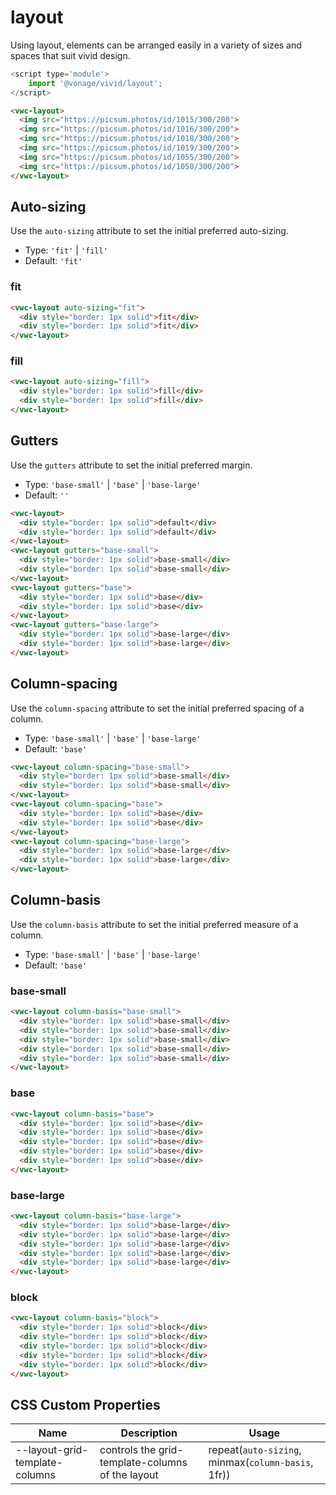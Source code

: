 # layout

Using layout, elements can be arranged easily in a variety of sizes and spaces that suit vivid design.

```js
<script type='module'>
    import '@vonage/vivid/layout';
</script>
```

```html preview
<vwc-layout>
  <img src="https://picsum.photos/id/1015/300/200">
  <img src="https://picsum.photos/id/1016/300/200">
  <img src="https://picsum.photos/id/1018/300/200">
  <img src="https://picsum.photos/id/1019/300/200">
  <img src="https://picsum.photos/id/1055/300/200">
  <img src="https://picsum.photos/id/1050/300/200">
</vwc-layout>
```

## Auto-sizing

Use the `auto-sizing` attribute to set the initial preferred auto-sizing.

- Type: `'fit'` | `'fill'`
- Default: `'fit'`

### fit

```html preview
<vwc-layout auto-sizing="fit">
  <div style="border: 1px solid">fit</div>
  <div style="border: 1px solid">fit</div>
</vwc-layout>
```

### fill

```html preview
<vwc-layout auto-sizing="fill">
  <div style="border: 1px solid">fill</div>
  <div style="border: 1px solid">fill</div>
</vwc-layout>
```

## Gutters

Use the `gutters` attribute to set the initial preferred margin.

- Type: `'base-small'` | `'base'` | `'base-large'`
- Default: `''`

```html preview
<vwc-layout>
  <div style="border: 1px solid">default</div>
  <div style="border: 1px solid">default</div>
</vwc-layout>
<vwc-layout gutters="base-small">
  <div style="border: 1px solid">base-small</div>
  <div style="border: 1px solid">base-small</div>
</vwc-layout>
<vwc-layout gutters="base">
  <div style="border: 1px solid">base</div>
  <div style="border: 1px solid">base</div>
</vwc-layout>
<vwc-layout gutters="base-large">
  <div style="border: 1px solid">base-large</div>
  <div style="border: 1px solid">base-large</div>
</vwc-layout>
```

## Column-spacing

Use the `column-spacing` attribute to set the initial preferred spacing of a column.

- Type: `'base-small'` | `'base'` | `'base-large'`
- Default: `'base'`

```html preview
<vwc-layout column-spacing="base-small">
  <div style="border: 1px solid">base-small</div>
  <div style="border: 1px solid">base-small</div>
</vwc-layout>
<vwc-layout column-spacing="base">
  <div style="border: 1px solid">base</div>
  <div style="border: 1px solid">base</div>
</vwc-layout>
<vwc-layout column-spacing="base-large">
  <div style="border: 1px solid">base-large</div>
  <div style="border: 1px solid">base-large</div>
</vwc-layout>
```

## Column-basis

Use the `column-basis` attribute to set the initial preferred measure of a column.

- Type: `'base-small'` | `'base'` | `'base-large'`
- Default: `'base'`

### base-small

```html preview
<vwc-layout column-basis="base-small">
  <div style="border: 1px solid">base-small</div>
  <div style="border: 1px solid">base-small</div>
  <div style="border: 1px solid">base-small</div>
  <div style="border: 1px solid">base-small</div>
  <div style="border: 1px solid">base-small</div>
</vwc-layout>
```

### base

```html preview
<vwc-layout column-basis="base">
  <div style="border: 1px solid">base</div>
  <div style="border: 1px solid">base</div>
  <div style="border: 1px solid">base</div>
  <div style="border: 1px solid">base</div>
  <div style="border: 1px solid">base</div>
</vwc-layout>
```

### base-large

```html preview
<vwc-layout column-basis="base-large">
  <div style="border: 1px solid">base-large</div>
  <div style="border: 1px solid">base-large</div>
  <div style="border: 1px solid">base-large</div>
  <div style="border: 1px solid">base-large</div>
  <div style="border: 1px solid">base-large</div>
</vwc-layout>
```

### block

```html preview
<vwc-layout column-basis="block">
  <div style="border: 1px solid">block</div>
  <div style="border: 1px solid">block</div>
  <div style="border: 1px solid">block</div>
  <div style="border: 1px solid">block</div>
  <div style="border: 1px solid">block</div>
</vwc-layout>
```

## CSS Custom Properties

| Name                         | Description                                      | Usage                                              |
| ---------------------------- | ------------------------------------------------ | -------------------------------------------------- |
| --layout-grid-template-columns | controls the grid-template-columns of the layout | repeat(`auto-sizing`, minmax(`column-basis`, 1fr)) |
